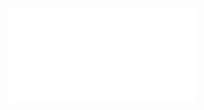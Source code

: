 ![Points on sides of a plane 2024-11-15 13.40.54.excalidraw](../../Excalidraw/Points%20on%20sides%20of%20a%20plane%202024-11-15%2013.40.54.excalidraw.md)